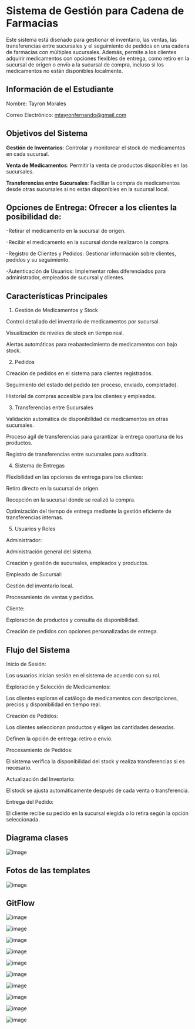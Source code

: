 # Sistema de Gestión para Cadena de Farmacias

Este sistema está diseñado para gestionar el inventario, las ventas, las transferencias entre sucursales y el seguimiento de pedidos en una cadena de farmacias con múltiples sucursales. Además, permite a los clientes adquirir medicamentos con opciones flexibles de entrega, como retiro en la sucursal de origen o envío a la sucursal de compra, incluso si los medicamentos no están disponibles localmente.

## Información de el Estudiante

Nombre: Tayron Morales 

Correo Electrónico: mtayronfernando@gmail.com

## Objetivos del Sistema

**Gestión de Inventarios**: Controlar y monitorear el stock de medicamentos en cada sucursal.

**Venta de Medicamentos**: Permitir la venta de productos disponibles en las sucursales.

**Transferencias entre Sucursales**: Facilitar la compra de medicamentos desde otras sucursales si no están disponibles en la sucursal local.

## Opciones de Entrega: Ofrecer a los clientes la posibilidad de:

-Retirar el medicamento en la sucursal de origen.

-Recibir el medicamento en la sucursal donde realizaron la compra.

-Registro de Clientes y Pedidos: Gestionar información sobre clientes, pedidos y su seguimiento.

-Autenticación de Usuarios: Implementar roles diferenciados para administrador, empleados de sucursal y clientes.

## Características Principales

1. Gestión de Medicamentos y Stock

Control detallado del inventario de medicamentos por sucursal.

Visualización de niveles de stock en tiempo real.

Alertas automáticas para reabastecimiento de medicamentos con bajo stock.

2. Pedidos

Creación de pedidos en el sistema para clientes registrados.

Seguimiento del estado del pedido (en proceso, enviado, completado).

Historial de compras accesible para los clientes y empleados.

3. Transferencias entre Sucursales

Validación automática de disponibilidad de medicamentos en otras sucursales.

Proceso ágil de transferencias para garantizar la entrega oportuna de los productos.

Registro de transferencias entre sucursales para auditoría.

4. Sistema de Entregas

Flexibilidad en las opciones de entrega para los clientes:

Retiro directo en la sucursal de origen.

Recepción en la sucursal donde se realizó la compra.

Optimización del tiempo de entrega mediante la gestión eficiente de transferencias internas.

5. Usuarios y Roles

Administrador:

Administración general del sistema.

Creación y gestión de sucursales, empleados y productos.

Empleado de Sucursal:

Gestión del inventario local.

Procesamiento de ventas y pedidos.

Cliente:

Exploración de productos y consulta de disponibilidad.

Creación de pedidos con opciones personalizadas de entrega.

## Flujo del Sistema

Inicio de Sesión:

Los usuarios inician sesión en el sistema de acuerdo con su rol.

Exploración y Selección de Medicamentos:

Los clientes exploran el catálogo de medicamentos con descripciones, precios y disponibilidad en tiempo real.

Creación de Pedidos:

Los clientes seleccionan productos y eligen las cantidades deseadas.

Definen la opción de entrega: retiro o envío.

Procesamiento de Pedidos:

El sistema verifica la disponibilidad del stock y realiza transferencias si es necesario.

Actualización del Inventario:

El stock se ajusta automáticamente después de cada venta o transferencia.

Entrega del Pedido:

El cliente recibe su pedido en la sucursal elegida o lo retira según la opción seleccionada.
## Diagrama clases

![image](https://github.com/user-attachments/assets/cb213eab-263b-4d22-bcf7-494043dafc63)

## Fotos de las templates

![image](https://github.com/user-attachments/assets/72c6816e-fb78-42ab-b88f-259acf189b20)


## GitFlow

![image](https://github.com/user-attachments/assets/bb0c31c5-786f-4d31-982f-ada4f4b7df14)

![image](https://github.com/user-attachments/assets/6c232b64-2d38-4aa8-832a-a215b64b3344)

![image](https://github.com/user-attachments/assets/e420c63f-f717-41e8-a507-45f404b1bf2c)

![image](https://github.com/user-attachments/assets/7a29ad22-c53e-4741-9d09-76188ebb58a4)

![image](https://github.com/user-attachments/assets/88720626-f143-4b6d-ab52-f5ac7c52c33a)

![image](https://github.com/user-attachments/assets/32882e82-62a2-4d3e-91b8-23b1843b118b)

![image](https://github.com/user-attachments/assets/11818782-2c3f-40ac-9614-2b1b810e04aa)

![image](https://github.com/user-attachments/assets/f98977fa-9dd0-47c1-a91c-cc7884b6d5a0)

![image](https://github.com/user-attachments/assets/4363d9ad-ef5b-468d-955c-c910c2cbbf68)

![image](https://github.com/user-attachments/assets/e9e5c0db-262b-47e0-bddd-4c175c6146e9)








